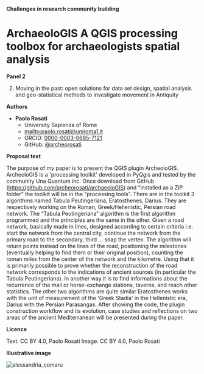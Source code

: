 **Challenges in research community building**

# ArchaeoloGIS A QGIS processing toolbox for archaeologists spatial analysis

**Panel 2**

2.  Moving in the past: open solutions for data set design, spatial analysis and geo-statistical methods to investigate movement in Antiquity

**Authors**

-   **Paolo Rosati**
    -   University Sapienza of Rome
    -   <mailto:paolo.rosati@uniroma1.it>
    -   ORCID: [0000-0003-0695-7121](https://orcid.org/0000-0003-0695-7121)
    -   GitHub: [@archeorosati](https://github.com/archeorosati)


**Proposal text**

The purpose of my paper is to present the QGIS plugin ArcheoloGIS. ArcheoloGIS is a 'processing toolkit' developed in PyQgis and tested by the community Una Quantum inc. Once download from GitHub (https://github.com/archeorosati/archaeoloGIS) and “installed as a ZIP folder” the toolkit will be in the “processing tools”.
There are in the toolkit 3 algorithms named Tabula Peutingeriana, Eratosthenes, Darius. They are respectively working on the Roman, Greek/Hellenistic, Persian road network. The “Tabula Peutingeriana” algorithm is the first algorithm programmed and the principles are the same in the other. Given a road network, basically made in lines, designed according to certain criteria i.e. start the network from the central city, continue the network from the primary road to the secondary, third … snap the vertex. The algorithm will return points instead on the lines of the road, positioning the milestones (eventually helping to find them or their original position), counting the roman miles from the center of the network and the kilometre. Using that it is primarily possible to prove whether the reconstruction of the road network corresponds to the indications of ancient sources (in particular the Tabula Peutingeriana).
In another way it is to find informations about the recurrence of the mail or horse-exchange stations, taverns, and reach other statistics.
The other two algorithms are quite similar Eratosthenes works with the unit of measurement of the 'Greek Stadia' in the Hellenistic era, Darius with the Persian Parasangas. After showing the code, the plugin construction workflow and its evolution, case studies and reflections on two areas of the ancient Mediterranean will be presented during the paper.


**Licence**

Text: CC BY 4.0, Paolo Rosati
Image: CC BY 4.0, Paolo Rosati

**Illustrative image**

![alessandria_comaru](https://user-images.githubusercontent.com/39003545/175977347-2402754f-efd3-45b1-97c3-48017d1accbb.png)
